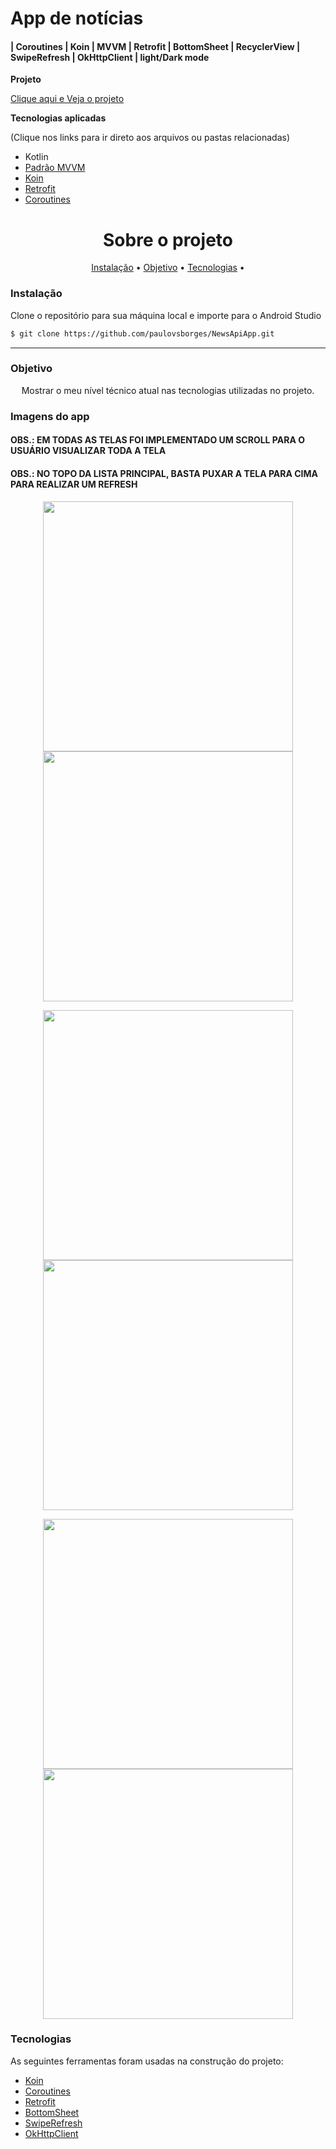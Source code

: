 
# App de notícias 
####  | Coroutines | Koin | MVVM | Retrofit | BottomSheet | RecyclerView | SwipeRefresh | OkHttpClient | light/Dark mode 

**Projeto**

[Clique aqui e Veja o projeto](https://github.com/paulovsborges/NewsApiApp)

**Tecnologias aplicadas**

(Clique nos links para ir direto aos arquivos ou pastas relacionadas) 

* Kotlin
* [Padrão MVVM](https://github.com/paulovsborges/NewsApiApp/blob/master/app/src/main/java/com/pvsb/newsapiapp/presentation/mainPresentation/MainViewModel.kt)
* [Koin](https://github.com/paulovsborges/NewsApiApp/tree/master/app/src/main/java/com/pvsb/newsapiapp/di)
* [Retrofit](https://github.com/paulovsborges/NewsApiApp/blob/master/app/src/main/java/com/pvsb/newsapiapp/data/retrofit/retrofit.kt)
* [Coroutines](https://github.com/paulovsborges/NewsApiApp/blob/master/app/src/main/java/com/pvsb/newsapiapp/presentation/mainPresentation/MainViewModel.kt)


<h1 align="center">Sobre o projeto</h1>

<p align="center">
 <a href="#objetivo">Instalação</a> •
 <a href="#objetivo">Objetivo</a> •
 <a href="#tecnologias">Tecnologias</a> •  
</p>

### Instalação

Clone o repositório para sua máquina local e importe para o Android Studio
```bash
$ git clone https://github.com/paulovsborges/NewsApiApp.git
```
-----------

### Objetivo

<p align="center"> 
Mostrar o meu nível técnico atual nas tecnologias utilizadas no projeto.
</p>

### Imagens do app 
#### OBS.: EM TODAS AS TELAS FOI IMPLEMENTADO UM SCROLL PARA O USUÁRIO VISUALIZAR TODA A TELA
#### OBS.: NO TOPO DA LISTA PRINCIPAL, BASTA PUXAR A TELA PARA CIMA PARA REALIZAR UM REFRESH
<p align="center">
 
  <img align="center" height="400em" src="https://user-images.githubusercontent.com/82162410/124386454-e2103580-dcb0-11eb-93a9-4d5231c1db72.png"/>
 <img align="center" height="400em" src="https://user-images.githubusercontent.com/82162410/124386500-2a2f5800-dcb1-11eb-8ac3-f36fa3e2a35a.png"/>

 </p>
 
 
  <p align="center">
 
  <img align="center" height="400em" src="https://user-images.githubusercontent.com/82162410/124386392-9b224000-dcb0-11eb-9727-90380a655c01.png"/>
 <img align="center" height="400em" src="https://user-images.githubusercontent.com/82162410/124386478-0a982f80-dcb1-11eb-9172-6e0e417a96c0.png"/>
 
  </p>
 
 
 <p align="center">
  <img align="center" height="400em" src="https://user-images.githubusercontent.com/82162410/124386527-51862500-dcb1-11eb-8202-bbc807648ff4.png"/>
 <img align="center" height="400em" src="https://user-images.githubusercontent.com/82162410/124386538-5945c980-dcb1-11eb-9ace-22c43944b979.png"/>
 
  </p>


### Tecnologias

As seguintes ferramentas foram usadas na construção do projeto:

- [Koin](https://insert-koin.io/)
- [Coroutines](https://developer.android.com/kotlin/coroutines?hl=pt-br)
- [Retrofit](https://square.github.io/retrofit/)
- [BottomSheet](https://developer.android.com/reference/com/google/android/material/bottomsheet/BottomSheetBehavior)
- [SwipeRefresh](https://developer.android.com/jetpack/androidx/releases/swiperefreshlayout?hl=pt-br)
- [OkHttpClient](https://square.github.io/okhttp/4.x/okhttp/okhttp3/-ok-http-client/)


